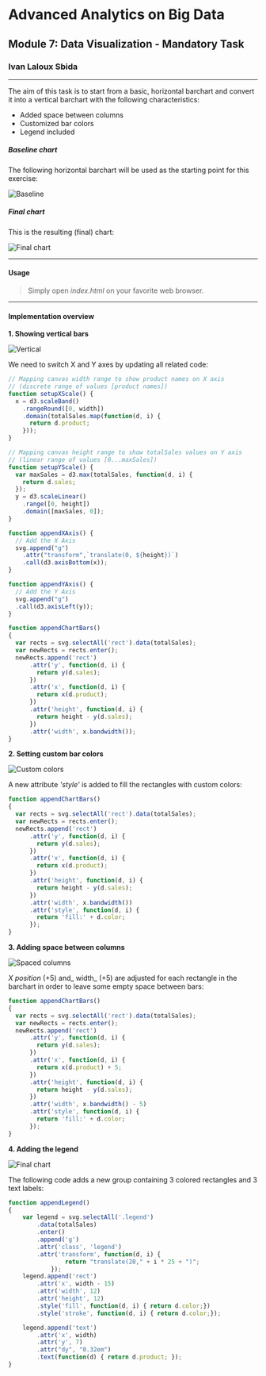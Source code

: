 # Advanced Analytics on Big Data
## Module 7: Data Visualization - Mandatory Task
### Ivan Laloux Sbida

---

The aim of this task is to start from a basic, horizontal barchart and convert it into a vertical barchart with the following characteristics:
* Added space between columns
* Customized bar colors
* Legend included

##### Baseline chart

The following horizontal barchart will be used as the starting point for this exercise:

![Baseline](./pictures/Baseline.PNG "Baseline barchart for this task")

##### Final chart

This is the resulting (final) chart:

![Final chart](./pictures/Final.PNG "Final chart")

---

#### Usage

> Simply open _index.html_ on your favorite web browser.

---

#### Implementation overview

**1. Showing vertical bars**

![Vertical](./pictures/Vertical.PNG "Vertical bars")

We need to switch X and Y axes by updating all related code:

```javascript
// Mapping canvas width range to show product names on X axis
// (discrete range of values [product names])
function setupXScale() {
  x = d3.scaleBand()
    .rangeRound([0, width])
    .domain(totalSales.map(function(d, i) {
      return d.product;
    }));
}

// Mapping canvas height range to show totalSales values on Y axis
// (linear range of values [0...maxSales])
function setupYScale() {
  var maxSales = d3.max(totalSales, function(d, i) {
    return d.sales;
  });
  y = d3.scaleLinear()
    .range([0, height])
    .domain([maxSales, 0]);
}

function appendXAxis() {
  // Add the X Axis
  svg.append("g")
    .attr("transform",`translate(0, ${height})`)
    .call(d3.axisBottom(x));
}

function appendYAxis() {
  // Add the Y Axis
  svg.append("g")
  .call(d3.axisLeft(y));
}

function appendChartBars()
{
  var rects = svg.selectAll('rect').data(totalSales);
  var newRects = rects.enter();
  newRects.append('rect')
      .attr('y', function(d, i) {
        return y(d.sales);
      })
      .attr('x', function(d, i) {
        return x(d.product);
      })
      .attr('height', function(d, i) {
        return height - y(d.sales);
      })
      .attr('width', x.bandwidth());
}
```

**2. Setting custom bar colors**

![Custom colors](./pictures/VerticalColored.PNG "Customized colors")

A new attribute _'style'_ is added to fill the rectangles with custom colors:

```javascript
function appendChartBars()
{
  var rects = svg.selectAll('rect').data(totalSales);
  var newRects = rects.enter();
  newRects.append('rect')
      .attr('y', function(d, i) {
        return y(d.sales);
      })
      .attr('x', function(d, i) {
        return x(d.product);
      })
      .attr('height', function(d, i) {
        return height - y(d.sales);
      })
      .attr('width', x.bandwidth())
      .attr('style', function(d, i) {
        return 'fill:' + d.color;
      });
}
```

**3. Adding space between columns**

![Spaced columns](./pictures/VerticalColoredSpaced.PNG "Added space between columns")

_X position_ (+5) and_ width_ (+5) are adjusted for each rectangle in the barchart in order to leave some empty space between bars:

```javascript
function appendChartBars()
{
  var rects = svg.selectAll('rect').data(totalSales);
  var newRects = rects.enter();
  newRects.append('rect')
      .attr('y', function(d, i) {
        return y(d.sales);
      })
      .attr('x', function(d, i) {
        return x(d.product) + 5;
      })
      .attr('height', function(d, i) {
        return height - y(d.sales);
      })
      .attr('width', x.bandwidth() - 5)
      .attr('style', function(d, i) {
        return 'fill:' + d.color;
      });
}
```

**4. Adding the legend**

![Final chart](./pictures/Final.PNG "Final chart")

The following code adds a new group containing 3 colored rectangles and 3 text labels:

```javascript
function appendLegend()
{
    var legend = svg.selectAll('.legend')
        .data(totalSales)
        .enter()
        .append('g')
        .attr('class', 'legend')
        .attr('transform', function(d, i) { 
                return "translate(20," + i * 25 + ")"; 
            });
    legend.append('rect')
        .attr('x', width - 15)
        .attr('width', 12)
        .attr('height', 12)
        .style('fill', function(d, i) { return d.color;})
        .style('stroke', function(d, i) { return d.color;});

    legend.append('text')
        .attr('x', width)
        .attr('y', 7)
        .attr("dy", "0.32em")
        .text(function(d) { return d.product; });
}
```

